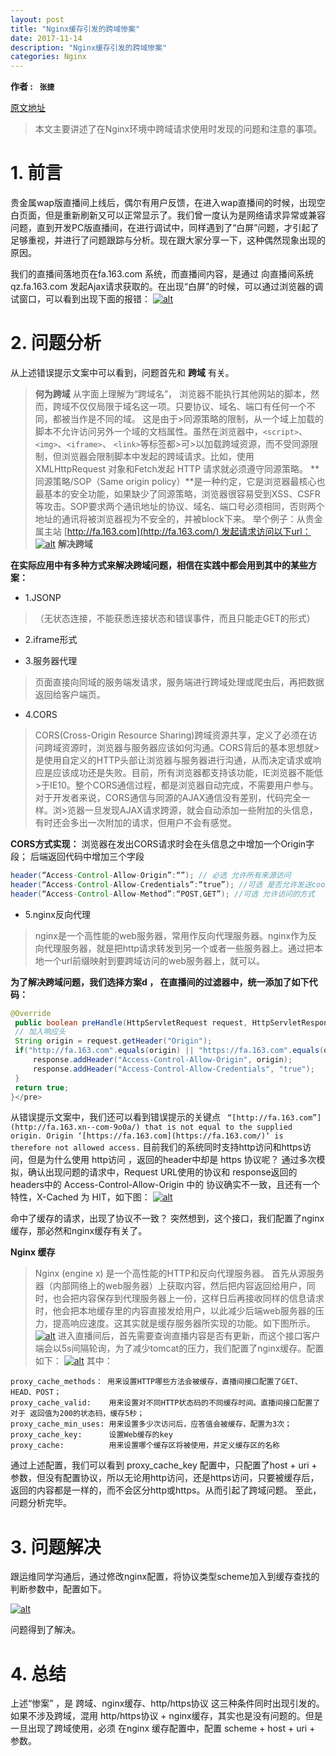 ```yaml
---
layout: post
title: "Nginx缓存引发的跨域惨案"
date: 2017-11-14 
description: "Nginx缓存引发的跨域惨案"
categories: Nginx
--- 
```


  

**作者 : ` 张捷 `**

[原文地址](http://tech.lede.com/2017/07/21/rd/server/crossdomain/ "原文地址")
> 本文主要讲述了在Nginx环境中跨域请求使用时发现的问题和注意的事项。

# 1\. 前言

贵金属wap版直播间上线后，偶尔有用户反馈，在进入wap直播间的时候，出现空白页面，但是重新刷新又可以正常显示了。我们曾一度认为是网络请求异常或兼容问题，直到开发PC版直播间，在进行调试中，同样遇到了“白屏”问题，才引起了足够重视，并进行了问题跟踪与分析。现在跟大家分享一下，这种偶然现象出现的原因。

我们的直播间落地页在fa.163.com 系统，而直播间内容，是通过 向直播间系统 qz.fa.163.com 发起Ajax请求获取的。在出现“白屏”的时候，可以通过浏览器的调试窗口，可以看到出现下面的报错：
[![alt](http://tech.lede.com/2017/07/21/rd/server/crossdomain/p1.png)](http://tech.lede.com/2017/07/21/rd/server/crossdomain/p1.png)
# 2\. 问题分析

从上述错误提示文案中可以看到，问题首先和 **跨域** 有关。
> **何为跨域**
从字面上理解为“跨域名”，
浏览器不能执行其他网站的脚本，然而，跨域不仅仅局限于域名这一项。只要协议、域名、端口有任何一个不同，都被当作是不同的域。 这是由于>同源策略的限制，从一个域上加载的脚本不允许访问另外一个域的文档属性。虽然在浏览器中，``<script>``、``<img>``、``<iframe>``、 ``<link>``等标签都>可>以加载跨域资源，而不受同源限制，但浏览器会限制脚本中发起的跨域请求。比如，使用 XMLHttpRequest 对象和Fetch发起 HTTP 请求就必须遵守同源策略。
**同源策略/SOP（Same origin policy）**是一种约定，它是浏览器最核心也最基本的安全功能，如果缺少了同源策略，浏览器很容易受到XSS、CSFR等攻击。SOP要求两个通讯地址的协议、域名、端口号必须相同，否则两个地址的通讯将被浏览器视为不安全的，并被block下来。
举个例子：从贵金属主站 [http://fa.163.com](http://fa.163.com/) 发起请求访问以下url：
[![alt](http://tech.lede.com/2017/07/21/rd/server/crossdomain/p6.png)](http://tech.lede.com/2017/07/21/rd/server/crossdomain/p6.png)
**解决跨域**

**在实际应用中有多种方式来解决跨域问题，相信在实践中都会用到其中的某些方案：**
* 1.JSONP 

>（无状态连接，不能获悉连接状态和错误事件，而且只能走GET的形式）

* 2.iframe形式

* 3.服务器代理

>页面直接向同域的服务端发请求，服务端进行跨域处理或爬虫后，再把数据返回给客户端页。

* 4.CORS

>CORS(Cross-Origin Resource Sharing)跨域资源共享，定义了必须在访问跨域资源时，浏览器与服务器应该如何沟通。CORS背后的基本思想就>是使用自定义的HTTP头部让浏览器与服务器进行沟通，从而决定请求或响应是应该成功还是失败。目前，所有浏览器都支持该功能，IE浏览器不能低>于IE10。整个CORS通信过程，都是浏览器自动完成，不需要用户参与。对于开发者来说，CORS通信与同源的AJAX通信没有差别，代码完全一样。浏>览器一旦发现AJAX请求跨源，就会自动添加一些附加的头信息，有时还会多出一次附加的请求，但用户不会有感觉。

**CORS方式实现：**
浏览器在发出CORS请求时会在头信息之中增加一个Origin字段；
后端返回代码中增加三个字段

```java
header(“Access-Control-Allow-Origin”:“”); // 必选 允许所有来源访问
header(“Access-Control-Allow-Credentials”:“true”); //可选 是否允许发送cookie
header(“Access-Control-Allow-Method”:“POST,GET”); //可选 允许访问的方式
```

* 5.nginx反向代理

>nginx是一个高性能的web服务器，常用作反向代理服务器。nginx作为反向代理服务器，就是把http请求转发到另一个或者一些服务器上。通过把本地一个url前缀映射到要跨域访问的web服务器上，就可以。

**为了解决跨域问题，我们选择方案d ， 在直播间的过滤器中，统一添加了如下代码：**

```java
@Override
 public boolean preHandle(HttpServletRequest request, HttpServletResponse response, Object handler) throws Exception {
 // 加入响应头
 String origin = request.getHeader("Origin");
 if("http://fa.163.com".equals(origin) || "https://fa.163.com".equals(origin) ) {
     response.addHeader("Access-Control-Allow-Origin", origin);
     response.addHeader("Access-Control-Allow-Credentials", "true");
 }
 return true;
}</pre>
```

从错误提示文案中，我们还可以看到错误提示的关键点 ` “[http://fa.163.com”](http://fa.163.xn--com-9o0a/) that is not equal to the supplied origin. Origin ‘[https://fa.163.com](https://fa.163.com/)‘ is therefore not allowed access.`
目前我们的系统同时支持http访问和https访问，但是为什么使用 http访问 ，返回的header中却是 https 协议呢？
通过多次模拟，确认出现问题的请求中，Request URL使用的协议和 response返回的headers中的 Access-Control-Allow-Origin 中的 协议确实不一致，且还有一个特性，X-Cached 为 HIT，如下图：
[![alt](http://tech.lede.com/2017/07/21/rd/server/crossdomain/p2.jpg)](http://tech.lede.com/2017/07/21/rd/server/crossdomain/p2.jpg)

命中了缓存的请求，出现了协议不一致？
突然想到，这个接口，我们配置了nginx 缓存，那必然和nginx缓存有关了。

**Nginx 缓存**

>Nginx (engine x) 是一个高性能的HTTP和反向代理服务器。
首先从源服务器（内部网络上的web服务器）上获取内容，然后把内容返回给用户，同时，也会把内容保存到代理服务器上一份，这样日后再接收同样的信息请求时，他会把本地缓存里的内容直接发给用户，以此减少后端web服务器的压力，提高响应速度。这其实就是缓存服务器所实现的功能。如下图所示。
[![alt](http://tech.lede.com/2017/07/21/rd/server/crossdomain/p3.png)](http://tech.lede.com/2017/07/21/rd/server/crossdomain/p3.png)
进入直播间后，首先需要查询直播内容是否有更新，而这个接口客户端会以5s间隔轮询，为了减少tomcat的压力，我们配置了nginx缓存。配置如下：
[![alt](http://tech.lede.com/2017/07/21/rd/server/crossdomain/p4.png)](http://tech.lede.com/2017/07/21/rd/server/crossdomain/p4.png)
其中：

```
proxy_cache_methods： 用来设置HTTP哪些方法会被缓存，直播间接口配置了GET、HEAD、POST；
proxy_cache_valid:    用来设置对不同HTTP状态码的不同缓存时间。直播间接口配置了对于 返回值为200的状态码，缓存5秒；
proxy_cache_min_uses: 用来设置多少次访问后，应答值会被缓存，配置为3次；
proxy_cache_key:      设置Web缓存的key
proxy_cache:          用来设置哪个缓存区将被使用，并定义缓存区的名称

```

通过上述配置，我们可以看到 proxy_cache_key 配置中，只配置了host + uri + 参数，但没有配置协议，所以无论用http访问，还是https访问，只要被缓存后，返回的内容都是一样的，而不会区分http或https。从而引起了跨域问题。
至此，问题分析完毕。
# 3\. 问题解决

跟运维同学沟通后，通过修改nginx配置，将协议类型scheme加入到缓存查找的判断参数中，配置如下。

[![alt](http://tech.lede.com/2017/07/21/rd/server/crossdomain/p5.png)](http://tech.lede.com/2017/07/21/rd/server/crossdomain/p5.png)

问题得到了解决。
# 4\. 总结

上述“惨案” ，是 跨域、nginx缓存、http/https协议 这三种条件同时出现引发的。
如果不涉及跨域，混用 http/https协议 + nginx缓存，其实也是没有问题的。但是一旦出现了跨域使用，必须 在nginx 缓存配置中，配置 scheme + host + uri +　参数。